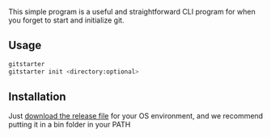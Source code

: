 This simple program is a useful and straightforward CLI program for when you forget to start and initialize git.
## Usage
```sh
gitstarter
gitstarter init <directory:optional>
```
## Installation
Just [download the release file]() for your OS environment, and we recommend putting it in a bin folder in your PATH
